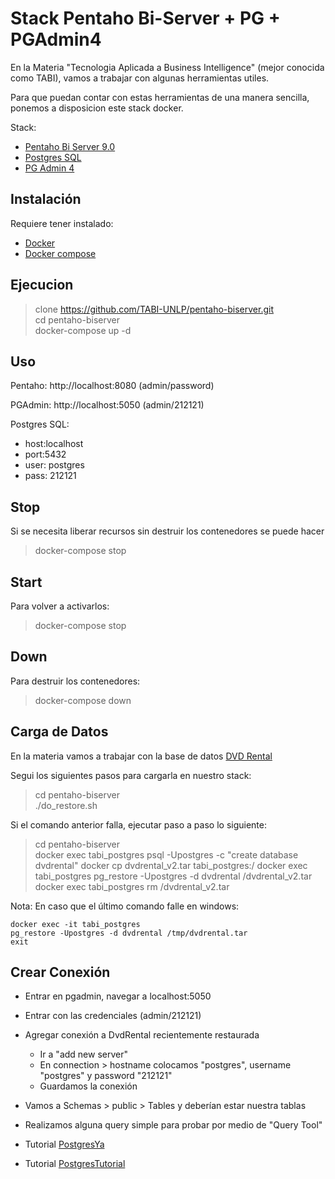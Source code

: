 # Stack Pentaho Bi-Server + PG + PGAdmin4

En la Materia "Tecnologia Aplicada a Business Intelligence" (mejor conocida como TABI), vamos a trabajar con algunas herramientas utiles.

Para que puedan contar con estas herramientas de una manera sencilla, ponemos a disposicion este stack docker.

Stack:

* [Pentaho Bi Server 9.0](https://es.wikipedia.org/wiki/Pentaho)
* [Postgres SQL](https://www.postgresql.org/)
* [PG Admin 4](https://www.pgadmin.org/)


## Instalación

Requiere tener instalado:

* [Docker](https://www.docker.com/)
* [Docker compose](https://docs.docker.com/compose/)

## Ejecucion

> clone https://github.com/TABI-UNLP/pentaho-biserver.git \
> cd pentaho-biserver  \
> docker-compose up -d

## Uso

  Pentaho: http://localhost:8080
  (admin/password)

  PGAdmin: http://localhost:5050
  (admin/212121)

Postgres SQL:

* host:localhost
* port:5432
* user: postgres
* pass: 212121

## Stop

Si se necesita liberar recursos sin destruir los contenedores se puede hacer

> docker-compose stop

## Start

Para volver a activarlos:

> docker-compose stop

## Down

Para destruir los contenedores:

> docker-compose down

## Carga de Datos

En la materia vamos a trabajar con la base de datos [DVD Rental](https://www.postgresqltutorial.com/postgresql-sample-database/)

Segui los siguientes pasos para cargarla en nuestro stack:

> cd pentaho-biserver \
> ./do_restore.sh

Si el comando anterior falla, ejecutar paso a paso lo siguiente:

> cd pentaho-biserver \
> docker exec tabi_postgres psql -Upostgres -c "create database dvdrental"
> docker cp dvdrental_v2.tar tabi_postgres:/
> docker exec tabi_postgres pg_restore -Upostgres -d dvdrental  /dvdrental_v2.tar
> docker exec tabi_postgres rm /dvdrental_v2.tar


Nota: En caso que el último comando falle en windows: 
```
docker exec -it tabi_postgres 
pg_restore -Upostgres -d dvdrental /tmp/dvdrental.tar
exit
```

## Crear Conexión
- Entrar en pgadmin, navegar a localhost:5050
- Entrar con las credenciales (admin/212121)
- Agregar conexión a DvdRental recientemente restaurada
  - Ir a "add new server"
  - En connection > hostname colocamos "postgres", username "postgres" y password "212121"
  - Guardamos la conexión
- Vamos a Schemas > public > Tables y deberían estar nuestra tablas
- Realizamos alguna query simple para probar por medio de "Query Tool"

- Tutorial [PostgresYa](https://www.tutorialesprogramacionya.com/postgresqlya/)
- Tutorial [PostgresTutorial](https://www.postgresqltutorial.com/)

